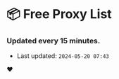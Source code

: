 # :package: Free Proxy List
### Updated every 15 minutes.

- Last updated: `2024-05-20 07:43`

:heart:

